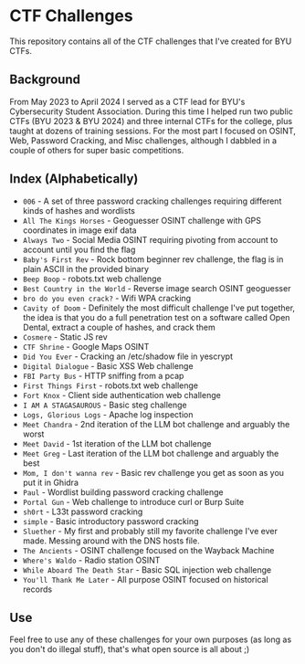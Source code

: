 # CTF Challenges  
This repository contains all of the CTF challenges that I've created for BYU CTFs. 

## Background  
From May 2023 to April 2024 I served as a CTF lead for BYU's Cybersecurity Student Association. During this time I helped run two public CTFs (BYU 2023 & BYU 2024) and three internal CTFs for the college, plus taught at dozens of training sessions. For the most part I focused on OSINT, Web, Password Cracking, and Misc challenges, although I dabbled in a couple of others for super basic competitions. 

## Index (Alphabetically)

- `006` - A set of three password cracking challenges requiring different kinds of hashes and wordlists
- `All The Kings Horses` - Geoguesser OSINT challenge with GPS coordinates in image exif data
- `Always Two` - Social Media OSINT requiring pivoting from account to account until you find the flag
- `Baby's First Rev` - Rock bottom beginner rev challenge, the flag is in plain ASCII in the provided binary
- `Beep Boop` - robots.txt web challenge
- `Best Country in the World` - Reverse image search OSINT geoguesser
- `bro do you even crack?` - Wifi WPA cracking
- `Cavity of Doom` - Definitely the most difficult challenge I've put together, the idea is that you do a full penetration test on a software called Open Dental, extract a couple of hashes, and crack them
- `Cosmere` - Static JS rev
- `CTF Shrine` - Google Maps OSINT
- `Did You Ever` - Cracking an /etc/shadow file in yescrypt
- `Digital Dialogue` - Basic XSS Web challenge
- `FBI Party Bus` - HTTP sniffing from a pcap
- `First Things First` - robots.txt web challenge
- `Fort Knox` - Client side authentication web challenge
- `I AM A STAGASAUROUS` - Basic steg challenge
- `Logs, Glorious Logs` - Apache log inspection
- `Meet Chandra` - 2nd iteration of the LLM bot challenge and arguably the worst
- `Meet David` - 1st iteration of the LLM bot challenge
- `Meet Greg` - Last iteration of the LLM bot challenge and arguably the best
- `Mom, I don't wanna rev` - Basic rev challenge you get as soon as you put it in Ghidra
- `Paul` - Wordlist building password cracking challenge
- `Portal Gun` - Web challenge to introduce curl or Burp Suite
- `sh0rt` - L33t password cracking
- `simple` - Basic introductory password cracking
- `Sluether` - My first and probably still my favorite challenge I've ever made. Messing around with the DNS hosts file.
- `The Ancients` - OSINT challenge focused on the Wayback Machine
- `Where's Waldo` - Radio station OSINT
- `While Aboard The Death Star` - Basic SQL injection web challenge
- `You'll Thank Me Later` - All purpose OSINT focused on historical records

## Use
Feel free to use any of these challenges for your own purposes (as long as you don't do illegal stuff), that's what open source is all about ;)